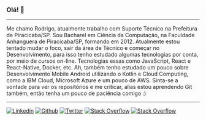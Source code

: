 ### Olá! 👋
---

Me chamo Rodrigo, atualmente trabalho com Suporte Técnico na Prefeitura de Piracicaba/SP. Sou Bacharel em Ciência da Computação, na Faculdade Anhanguera de Piracicaba/SP, formando em 2012. Atualmente estou tentado mudar o foco, sair da área de Técnico e começar no Desenvolvimento, para isso tenho estudado algumas tecnologias por conta, por meio de cursos on-line. Tecnologias essas como JavaScript, React e React-Native, Docker, etc. Ah, também tenho estudado um pouco sobre Desenvolvimento Mobile Android utilizando o Kotlin e Cloud Computing, como a IBM Cloud, Microsoft Azure e um pouco de AWS. Sinta-se a vontade para ver os repositórios e me criticar, alias estou aprendendo Git também, então tenha um pouco de paciência comigo :)

---

<!--
**rpizzolato/rpizzolato** is a ✨ _special_ ✨ repository because its `README.md` (this file) appears on your GitHub profile.

Here are some ideas to get you started:

- 🔭 I’m currently working on ...
- 🌱 I’m currently learning ...
- 👯 I’m looking to collaborate on ...
- 🤔 I’m looking for help with ...
- 💬 Ask me about ...
- 📫 How to reach me: ...
- 😄 Pronouns: ...
- ⚡ Fun fact: ...
-->

[![Linkedin](https://img.shields.io/badge/-LinkedIn-0073b0?logo=Linkedin&logoColor=white&link=https://www.linkedin.com/in/rpizzolato/)](https://www.linkedin.com/in/rpizzolato/)
[![Github](https://img.shields.io/badge/-Github-24292e?logo=Github&logoColor=white&link=https://github.com/rpizzolato)](https://github.com/rpizzolato)
[![Twitter](https://img.shields.io/badge/-Twitter-1da1f2?labelColor=1da1f2&logo=twitter&logoColor=white&link=https://twitter.com/ropizzolato)](https://twitter.com/ropizzolato)
[![Stack Overflow](https://img.shields.io/badge/-Stack%20Overflow-4ca143?labelColor=4ca143&logo=stackoverflow&logoColor=white&link=https://pt.stackoverflow.com/users/154720/rodrigo)](https://pt.stackoverflow.com/users/154720/rodrigo)
[![Stack Overflow](https://img.shields.io/badge/-Stack%20Overflow-f48024?labelColor=f48024&logo=stackoverflow&logoColor=white&link=https://stackoverflow.com/users/10682983/rodrigo)](https://stackoverflow.com/users/10682983/rodrigo)
